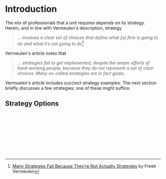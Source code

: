 
# Introduction

The mix of professionals that a unit requires depends on its strategy.  Herein, and in line with Vermeulen's description, strategy

> _... involves a clear set of choices that define what [a] firm is going to do and what it’s not going to do_[^vermeulen]

Vermeulen's article notes that

> _... strategies fail to get implemented, despite the ample efforts of hard-working people, because they do not represent a set of clear choices.  Many so-called strategies are in fact goals._

Vermuelen's article includes succinct strategy examples.  The next section briefly discusses a few strategies; one of these might suffice.


## Strategy Options


<br>
<br>

<br>
<br>

<br>
<br>

<br>
<br>

[^vermeulen]: <a href="https://hbr.org/2017/11/many-strategies-fail-because-theyre-not-actually-strategies" target="_blank">Many Strategies Fail Because They’re Not Actually Strategies</a> by Freek Vermeulen